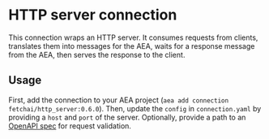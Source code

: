 # HTTP server connection
This connection wraps an HTTP server. It consumes requests from clients, translates them into messages for the AEA, waits for a response message from the AEA, then serves the response to the client.

## Usage
First, add the connection to your AEA project (`aea add connection fetchai/http_server:0.6.0`). Then, update the `config` in `connection.yaml` by providing a `host` and `port` of the server. Optionally, provide a path to an [OpenAPI spec](https://swagger.io/docs/specification/about/) for request validation.
